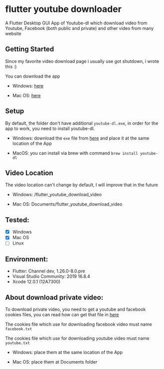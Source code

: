 # flutter youtube downloader

A Flutter Desktop GUI App of Youtube-dl which download video from Youtube, Facebook (both public and private) and other video from many website

## Getting Started

Since my favorite video download page i usually use got shutdown, i wrote this :)

You can download the app 

- Windows: [here](https://github.com/LeXuanKhanh/flutter_youtube_downloader/releases/download/v1.2/flutter_youtube_downloader_1.2.0.zip)

- Mac OS: [here](https://github.com/LeXuanKhanh/flutter_youtube_downloader/releases/download/v1.2/flutter_youtube_downloader_1.2.dmg)

## Setup
By default, the folder don't have additional `youtube-dl.exe`, in order for the app to work, you need to install youtube-dl.

- Windows: download the `exe` file from [here](https://yt-dl.org/latest/youtube-dl.exe) and place it at the same location of the App

- MacOS: you can install via brew with command `brew install youtube-dl`

## Video Location
The video location can't change by default, I will improve that in the future

- Windows: <App Location>/flutter_youtube_download_video

- Mac OS: Documents/flutter_youtube_download_video

## Tested:

- [x] Windows
- [x] Mac OS
- [ ] Linux

## Environment:

- Flutter: Channel dev, 1.26.0-8.0.pre
- Visual Studio Community: 2019 16.8.4
- Xcode 12.0.1 (12A7300)

## About download private video:

To download private video, you need to get a youtube and facebook cookies files, you can read how can get that file in [here](https://github.com/ytdl-org/youtube-dl#how-do-i-pass-cookies-to-youtube-dl)

The cookies file which use for downloading facebook video must name `facebook.txt`

The cookies file which use for downloading youtube video must name `youtube.txt`

- Windows: place them at the same location of the App

- Mac OS: place them at Documents folder


